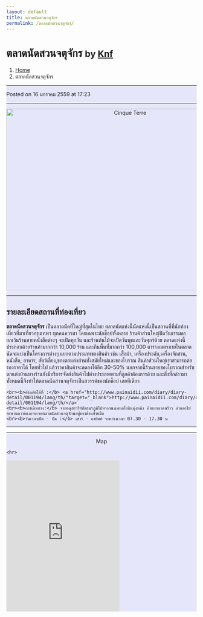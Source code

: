 ```yaml
---
layout: default
title: ตลาดนัดสวนจตุจักร
permalink: /ตลาดนัดสวนจตุจักร/
---
```


<!-- Page Content -->
<div class="container">

<!-- Page Heading/Breadcrumbs -->
<div class="row">
<div class="col-lg-12">
<h1 class="page-header"> ตลาดนัดสวนจตุจักร
  <small>by <a href="#"> Knf</a>
  </small>
</h1>
<ol class="breadcrumb">
  <li><a href="index.html">Home</a>
  </li>
  <li class="active">ตลาดนัดสวนจตุจักร</li>
</ol>
</div>
</div>
<!-- /.row -->

<!-- Content Row -->
<div class="row">

<!-- Blog Post Content Column -->
<div class="col-md-8" style="background-color:lavender;" >

<!-- Blog Post -->

<hr>

<!-- Date/Time -->
<p><i class="fa fa-clock-o"></i> Posted on 16 มกราคม 2559 at 17:23 </p>

<hr>

<!-- Preview Image -->
<center>
<img src="http://img.painaidii.com/images/20131226_3_1388043069_595378.jpg"
class="img-thumbnail" alt="Cinque Terre" width="640" height="480">
</center>

<hr>

<!-- Post Content -->
<h2>รายละเอียดสถานที่ท่องเที่ยว</h2>
<p class="lead">
<div class="well well-lg">
    <b>ตลาดนัดสวนจตุจักร</b> เป็นตลาดนัดที่ใหญ่ที่สุดในไทย ตลาดนัดแห่งนี้นัดแห่งนี้เป็นสถานที่ที่นักท่องเที่ยวที่มาเที่ยวกรุงเทพฯ ทุกคนควรมา โดยเฉพาะนักช็อปทั้งหลาย ร้านค้าส่วนใหญ่ปิดวันธรรมดายกเว้นร้านขายหนังสือต่างๆ จะเปิดทุกวัน และร้านต้นไม้จะเปิดวันพุธและวันศุกร์ด้วย ตลาดแห่งนี้ประกอบด้วยร้านค้ามากกว่า
    10,000 ร้าน และกินพื้นที่มากกว่า 100,000 ตารางเมตรภายในตลาดนัดจะแบ่งเป็นโครงการต่างๆ แยกตามประเภทของสินค้า เช่น เสื้อผ้า, เครื่องประดับ,เครื่องจักสาน, หนังสือ, อาหาร, สัตว์เลี้ยง,ของตกแต่งบ้านทั้งสมัยใหม่และของโบราณ สินค้าส่วนใหญ่เราสามารถต่อรองราคาได้ โดยทั่วไป
    แล้วราคาสินค้าจะลดลงได้อีก 30-50% นอกจากนี้ร้านขายของโบราณสำหรับตกแต่งบ้านบางร้านยังมีบริการจัดส่งสินค้าไปต่างประเทศตามที่ลูกค้าต้องการด้วย และสิ่งที่กล่าวมาทั้งหมดนี้จึงทำให้ตลาดนัดสวนจตุจักรเป็นสวรรค์ของนักช็อป เลยทีเดียว

    <br><b>อ่านต่อได้ที่ :</b> <a href="http://www.painaidii.com/diary/diary-detail/001194/lang/th/"target="_blank">http://www.painaidii.com/diary/diary-detail/001194/lang/th/</a>
    <br><b>การเดินทาง:</b> จากอนุสาวรีย์ชัยสมรภูมิไปทางถนนพหลโยธินมุ่งหน้า ห้าแยกลาดพร้าว ผ่านอารีย์ สะพานควายและจะเจอตลาดนัดสวนจตุจักนอยู่ทางด้านซ้ายมือ
    <br><b>วันเวลาเปิด - ปิด :</b> เสาร์ - อาทิตย์ ระหว่างเวลา 07.30 - 17.30 น
  </div>

<hr>

  </div>
  <div class="col-md-4" style="background-color:lavender;">
    <hr>
    <div class="well well-lg">
    <center><p><i class="fa fa-3x fa-map-marker"></i> Map</p></center>

    <hr>
  <iframe src="https://www.google.com/maps/embed?pb=!1m18!1m12!1m3!1d3874.6528695183347!2d100.54841591524072!3d13.799787599896698!2m3!1f0!2f0!3f0!3m2!1i1024!2i768!4f13.1!3m3!1m2!1s0x30e29c14e883f8dd%3A0x91f191d784b87d4b!2sChatuchak+Weekend+Market!5e0!3m2!1sth!2sth!4v1452967255651"
  width="300" height="400" frameborder="0" style="border:0"></iframe>
    </div>
  </div>


  </div>
</div>
</div>

</div>

</div>
